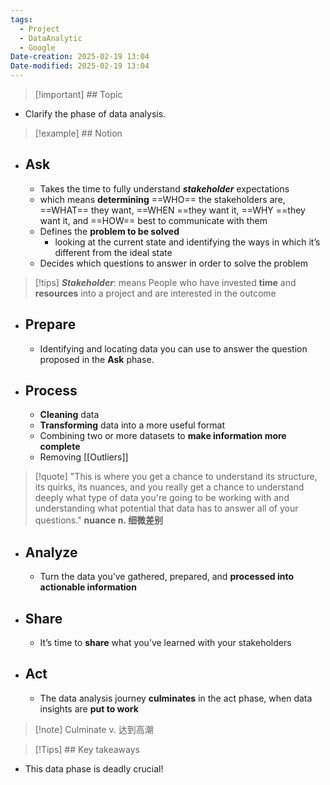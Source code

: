 ```yaml
---
tags:
  - Project
  - DataAnalytic
  - Google
Date-creation: 2025-02-19 13:04
Date-modified: 2025-02-19 13:04
---
```

> [!important] ## Topic 
- Clarify the phase of data analysis.

>[!example] ## Notion
- ## Ask
	- Takes the time to fully understand ***stakeholder*** expectations
	- which means **determining** ==WHO== the stakeholders are, ==WHAT== they want, ==WHEN ==they want it, ==WHY ==they want it, and ==HOW== best to communicate with them
	- Defines the **problem to be solved**
		- looking at the current state and identifying the ways in which it’s different from the ideal state
	- Decides which questions to answer in order to solve the problem
 > [!tips] 
 > ***Stakeholder***: means People who have invested **time** and **resources** into a project and are interested in the outcome
- ## Prepare 
	- Identifying and locating data you can use to answer the question proposed in the **Ask** phase.
- ## Process
	- **Cleaning** data
	- **Transforming** data into a more useful format
	- Combining two or more datasets to **make information more complete**
	- Removing [[Outliers]]
> [!quote] 
> "This is where you get a chance to understand its structure, its quirks, its nuances, and you really get a chance to understand deeply what type of data you're going to be working with and understanding what potential that data has to answer all of your questions."
> **nuance n. 细微差别**
- ## Analyze
	- Turn the data you’ve gathered, prepared, and **processed into actionable information**
- ## Share
	- It’s time to **share** what you’ve learned with your stakeholders
- ## Act
	- The data analysis journey **culminates** in the act phase, when data insights are **put to work**
> [!note] Culminate v. 达到高潮

> [!Tips] ## Key takeaways
- This data phase is deadly crucial!

